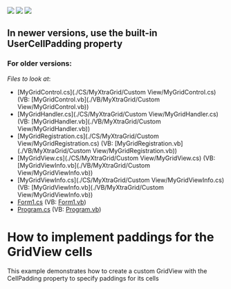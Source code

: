 <!-- default badges list -->
![](https://img.shields.io/endpoint?url=https://codecentral.devexpress.com/api/v1/VersionRange/128629734/16.1.4%2B)
[![](https://img.shields.io/badge/Open_in_DevExpress_Support_Center-FF7200?style=flat-square&logo=DevExpress&logoColor=white)](https://supportcenter.devexpress.com/ticket/details/E2712)
[![](https://img.shields.io/badge/📖_How_to_use_DevExpress_Examples-e9f6fc?style=flat-square)](https://docs.devexpress.com/GeneralInformation/403183)
<!-- default badges end -->
## In newer versions, use the built-in UserCellPadding property

### For older versions:
<!-- default file list -->
*Files to look at*:

* [MyGridControl.cs](./CS/MyXtraGrid/Custom View/MyGridControl.cs) (VB: [MyGridControl.vb](./VB/MyXtraGrid/Custom View/MyGridControl.vb))
* [MyGridHandler.cs](./CS/MyXtraGrid/Custom View/MyGridHandler.cs) (VB: [MyGridHandler.vb](./VB/MyXtraGrid/Custom View/MyGridHandler.vb))
* [MyGridRegistration.cs](./CS/MyXtraGrid/Custom View/MyGridRegistration.cs) (VB: [MyGridRegistration.vb](./VB/MyXtraGrid/Custom View/MyGridRegistration.vb))
* [MyGridView.cs](./CS/MyXtraGrid/Custom View/MyGridView.cs) (VB: [MyGridViewInfo.vb](./VB/MyXtraGrid/Custom View/MyGridViewInfo.vb))
* [MyGridViewInfo.cs](./CS/MyXtraGrid/Custom View/MyGridViewInfo.cs) (VB: [MyGridViewInfo.vb](./VB/MyXtraGrid/Custom View/MyGridViewInfo.vb))
* [Form1.cs](./CS/MyXtraGrid/Form1.cs) (VB: [Form1.vb](./VB/MyXtraGrid/Form1.vb))
* [Program.cs](./CS/MyXtraGrid/Program.cs) (VB: [Program.vb](./VB/MyXtraGrid/Program.vb))
<!-- default file list end -->
# How to implement paddings for the GridView cells


<p>This example demonstrates how to create a custom GridView with the CellPadding property to specify paddings for its cells</p>

<br/>


